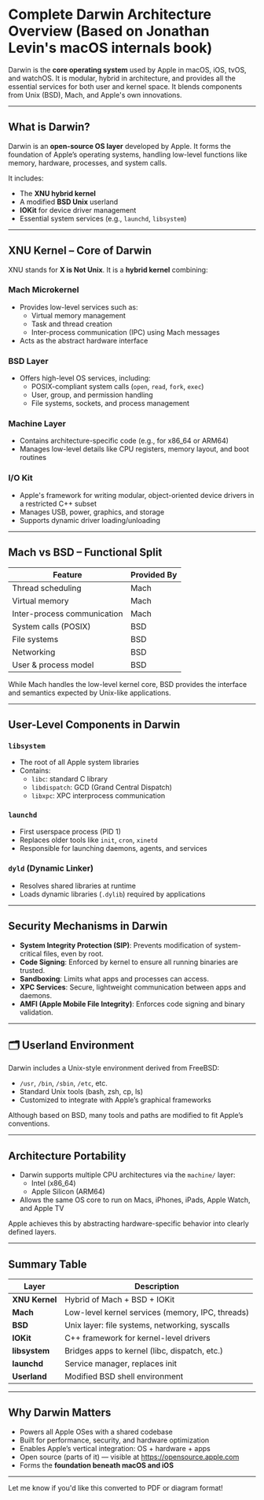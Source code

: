 
#  Complete Darwin Architecture Overview (Based on Jonathan Levin's macOS internals book)

Darwin is the **core operating system** used by Apple in macOS, iOS, tvOS, and watchOS. It is modular, hybrid in architecture, and provides all the essential services for both user and kernel space. It blends components from Unix (BSD), Mach, and Apple's own innovations.

---

##  What is Darwin?

Darwin is an **open-source OS layer** developed by Apple. It forms the foundation of Apple’s operating systems, handling low-level functions like memory, hardware, processes, and system calls.

It includes:
- The **XNU hybrid kernel**
- A modified **BSD Unix** userland
- **IOKit** for device driver management
- Essential system services (e.g., `launchd`, `libsystem`)

---

##  XNU Kernel – Core of Darwin

XNU stands for **X is Not Unix**. It is a **hybrid kernel** combining:

###  Mach Microkernel
- Provides low-level services such as:
  - Virtual memory management
  - Task and thread creation
  - Inter-process communication (IPC) using Mach messages
- Acts as the abstract hardware interface

###  BSD Layer
- Offers high-level OS services, including:
  - POSIX-compliant system calls (`open`, `read`, `fork`, `exec`)
  - User, group, and permission handling
  - File systems, sockets, and process management

###  Machine Layer
- Contains architecture-specific code (e.g., for x86_64 or ARM64)
- Manages low-level details like CPU registers, memory layout, and boot routines

###  I/O Kit
- Apple's framework for writing modular, object-oriented device drivers in a restricted C++ subset
- Manages USB, power, graphics, and storage
- Supports dynamic driver loading/unloading

---

##  Mach vs BSD – Functional Split

| Feature                     | Provided By |
|-----------------------------|-------------|
| Thread scheduling           | Mach        |
| Virtual memory              | Mach        |
| Inter-process communication | Mach        |
| System calls (POSIX)        | BSD         |
| File systems                | BSD         |
| Networking                  | BSD         |
| User & process model        | BSD         |

While Mach handles the low-level kernel core, BSD provides the interface and semantics expected by Unix-like applications.

---

##  User-Level Components in Darwin

###  `libsystem`
- The root of all Apple system libraries
- Contains:
  - `libc`: standard C library
  - `libdispatch`: GCD (Grand Central Dispatch)
  - `libxpc`: XPC interprocess communication

###  `launchd`
- First userspace process (PID 1)
- Replaces older tools like `init`, `cron`, `xinetd`
- Responsible for launching daemons, agents, and services

###  `dyld` (Dynamic Linker)
- Resolves shared libraries at runtime
- Loads dynamic libraries (`.dylib`) required by applications

---

##  Security Mechanisms in Darwin

- **System Integrity Protection (SIP)**: Prevents modification of system-critical files, even by root.
- **Code Signing**: Enforced by kernel to ensure all running binaries are trusted.
- **Sandboxing**: Limits what apps and processes can access.
- **XPC Services**: Secure, lightweight communication between apps and daemons.
- **AMFI (Apple Mobile File Integrity)**: Enforces code signing and binary validation.

---

## 🗂 Userland Environment

Darwin includes a Unix-style environment derived from FreeBSD:
- `/usr`, `/bin`, `/sbin`, `/etc`, etc.
- Standard Unix tools (bash, zsh, cp, ls)
- Customized to integrate with Apple’s graphical frameworks

Although based on BSD, many tools and paths are modified to fit Apple’s conventions.

---

## Architecture Portability

- Darwin supports multiple CPU architectures via the `machine/` layer:
  - Intel (x86_64)
  - Apple Silicon (ARM64)
- Allows the same OS core to run on Macs, iPhones, iPads, Apple Watch, and Apple TV

Apple achieves this by abstracting hardware-specific behavior into clearly defined layers.

---

##  Summary Table

| Layer        | Description |
|--------------|-------------|
| **XNU Kernel** | Hybrid of Mach + BSD + IOKit |
| **Mach**     | Low-level kernel services (memory, IPC, threads) |
| **BSD**      | Unix layer: file systems, networking, syscalls |
| **IOKit**    | C++ framework for kernel-level drivers |
| **libsystem**| Bridges apps to kernel (libc, dispatch, etc.) |
| **launchd**  | Service manager, replaces init |
| **Userland** | Modified BSD shell environment |

---

## Why Darwin Matters

- Powers all Apple OSes with a shared codebase
- Built for performance, security, and hardware optimization
- Enables Apple’s vertical integration: OS + hardware + apps
- Open source (parts of it) — visible at https://opensource.apple.com
- Forms the **foundation beneath macOS and iOS**

---

Let me know if you'd like this converted to PDF or diagram format!
